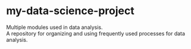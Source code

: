 # my-data-science-project
Multiple modules used in data analysis.<br>
A repository for organizing and using frequently used processes for data analysis.
